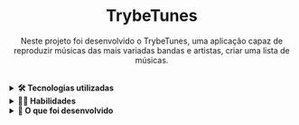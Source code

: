 <!-- Olá, Tryber!
Esse é apenas um arquivo inicial para o README do seu projeto.
É essencial que você preencha esse documento por conta própria, ok?
Não deixe de usar nossas dicas de escrita de README de projetos, e deixe sua criatividade brilhar!
:warning: IMPORTANTE: você precisa deixar nítido:
- quais arquivos/pastas foram desenvolvidos por você; 
- quais arquivos/pastas foram desenvolvidos por outra pessoa estudante;
- quais arquivos/pastas foram desenvolvidos pela Trybe.
-->

<!-- Olá, Tryber!
Esse é apenas um arquivo inicial para o README do seu projeto.
É essencial que você preencha esse documento por conta própria, ok?
Não deixe de usar nossas dicas de escrita de README de projetos, e deixe sua criatividade brilhar!
:warning: IMPORTANTE: você precisa deixar nítido:
- quais arquivos/pastas foram desenvolvidos por você; 
- quais arquivos/pastas foram desenvolvidos por outra pessoa estudante;
- quais arquivos/pastas foram desenvolvidos pela Trybe.
-->

<h1 align="center">TrybeTunes</h1>


  <p align="center">Neste projeto foi desenvolvido o TrybeTunes, uma aplicação capaz de reproduzir músicas das mais variadas bandas e artistas, criar uma lista de músicas.
  </p>
<br>

<details>
  <summary><strong>🛠 Tecnologias utilizadas</strong></summary><br />
### 🛠 Tecnologias

As seguintes ferramentas foram usadas na construção do projeto:

- [TailWind CSS](https://tailwindcss.com/)
- [React](https://legacy.reactjs.org/docs/getting-started.html)
- [VSCode](https://developer.mozilla.org/pt-BR/docs/Web/JavaScript)
 
</details>


<details>
  <summary><strong>🧑‍💻 Habilidades</strong></summary><br />
### 🧑‍💻 As seguintes habilidades foram necessárias para realização desse projeto:

 - Fazer requisições e consumir dados vindos de uma API;

 - Utilizar os ciclos de vida de um componente React;

 - Utilizar a função setState de forma a garantir que um determinado código só é executado após o estado ser atualizado

 - Utilizar o componente BrowserRouter corretamente;

 - Criar rotas, mapeando o caminho da URL com o componente correspondente, via Route;

 - Utilizar o Switch do React Router;

 - Criar links de navegação na aplicação com o componente Link;

  
</details>


<details>
  <summary><strong>🏪 O que foi desenvolvido</strong></summary><br />
<h1 align="center">
  <img alt="trybetunes" title="#Trybetunes" src="./images/trybewarts.png" />
</h1>
  
</details>
